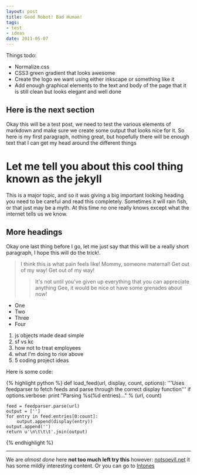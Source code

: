 ```yaml
--- 
layout: post
title: Good Robot! Bad Human!
tags:
- test
- ideas
date: 2011-05-07
---
```

Things todo:
* Normalize.css
* CSS3 green gradient that looks awesome
* Create the logo we want using either inkscape or something like it
* Add enough graphical elements to the text and body of the page that it is still clean but
looks elegant and well done

## Here is the next section

Okay this will be a test post, we need to test the various elements of
markdown and make sure we create some output that looks nice for it. So
here is my first paragraph, nothing great, but hopefully there will be 
enough text that I can get my head around the different things

# Let me tell you about this cool thing known as the jekyll

This is a major topic, and so it was giving a big important looking heading
you need to be careful and read this completely. Sometimes it will rain
fish, or that just may be a myth. At this time no one really knows except
what the internet tells us we know.

## More headings

Okay one last thing before I go, let me just say that this will be a really
short paragraph, I hope this will do the trick!.
> I think this is what pain feels like! Mommy, someone maternal!
> Get out of my way! Get out of my way!
> > It's not until you've given up everything that you can appreciate anything
> Gee, it would be nice ot have some grenades about now!

* One
* Two
* Three
* Four

1. js objects made dead simple
2. sf vs kc
3. how not to treat employees
4. what I'm doing to rise above
5. 5 coding project ideas

Here is some code:
	
{% highlight python %}
def load_feed(url, display, count, options):
	'''Uses feedparser to fetch feeds and parse through the correct display
	function'''
	if options.verbose:
		print "Parsing %s(%d entries)..." % (url, count)

	feed = feedparser.parse(url)
	output = ['']
	for entry in feed.entries[0:count]:
		output.append(display(entry))
	output.append('')
	return u'\n\t\t\t'.join(output)
{% endhighlight %}

---

We are *almost done* here **not too much left try this** however: 
[notsoevil.net](http://notsoevil.net/) it has some mildly interesting
content. Or you can go to [Intones](http://intones.notsoevil.net)
